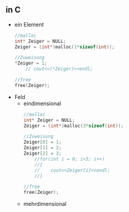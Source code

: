## in C
- ein Element 
	```c++
	//malloc
	int* Zeiger = NULL;
	Zeiger = (int*)malloc(1*sizeof(int));
	
	//Zuweisung
	*Zeiger = 1;
		// cout<<(*Zeiger)<<endl;
	
	//free
	free(Zeiger);
	```
- Feld
	- eindimensional 
		```c++
	    //malloc
	    int* Zeiger = NULL;
	    Zeiger = (int*)malloc(3*sizeof(int));
	
	    //Zuweisung
	    Zeiger[0] = 1;
	    Zeiger[1] = 2;
	    Zeiger[2] = 3;
	        //for(int i = 0; i<3; i++)
	        //{
	        //    cout<<Zeiger[i]<<endl;
	        //}
	
	    //free
	    free(Zeiger);
		```
	- mehrdimensional
		```c++
		
		```
